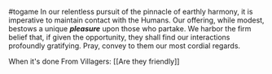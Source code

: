 #togame 
In our relentless pursuit of the pinnacle of earthly harmony, it is imperative to maintain contact with the Humans. Our offering, while modest, bestows a unique ***pleasure*** upon those who partake. We harbor the firm belief that, if given the opportunity, they shall find our interactions profoundly gratifying. Pray, convey to them our most cordial regards.

When it's done
	From Villagers: [[Are they friendly]]
